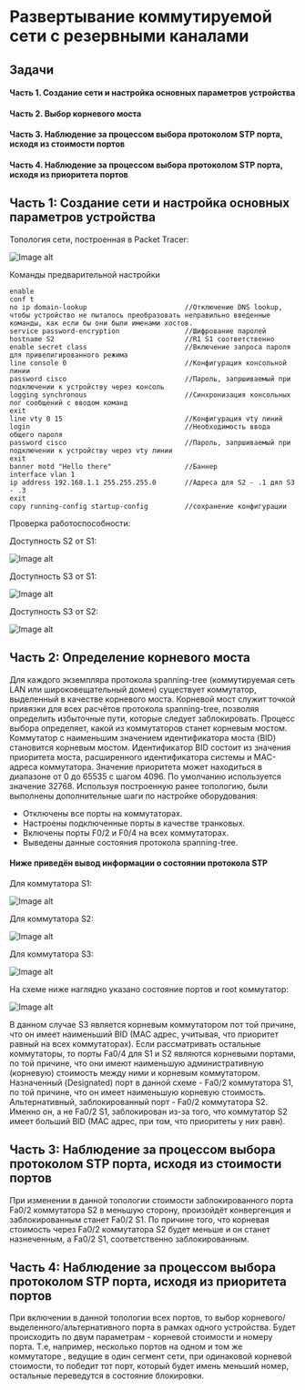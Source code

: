 # Развертывание коммутируемой сети с резервными каналами

## Задачи
#### Часть 1. Создание сети и настройка основных параметров устройства
#### Часть 2. Выбор корневого моста
#### Часть 3. Наблюдение за процессом выбора протоколом STP порта, исходя из стоимости портов
#### Часть 4. Наблюдение за процессом выбора протоколом STP порта, исходя из приоритета портов


## Часть 1:	Создание сети и настройка основных параметров устройства

Топология сети, построенная в Packet Tracer:

![Image alt](https://github.com/anrent/otus-networks/blob/main/labs/lab02/topo.PNG)

Команды предварительной настройки
```
enable
conf t
no ip domain-lookup                        //Отключение DNS lookup, чтобы устройство не пыталось преобразовать неправильно введенные команды, как если бы они были именами хостов.
service password-encryption                //Шифрование паролей     
hostname S2                                //R1 S1 соответственно
enable secret class                        //Включение запроса пароля для привелигированного режима
line console 0                             //Конфигурация консольной линии
password cisco                             //Пароль, запршиваемый при подключении к устройству через консоль
logging synchronous                        //Синхронизация консольных лог сообщений с вводом команд
exit
line vty 0 15                              //Конфигурация vty линий
login                                      //Необходимость ввода общего пароля
password cisco                             //Пароль, запршиваемый при подключении к устройству через vty линии
exit
banner motd "Hello there"                  //Баннер
interface vlan 1
ip address 192.168.1.1 255.255.255.0       //Адреса для S2 - .1 дял S3 - .3
exit
copy running-config startup-config         //сохранение конфигурации
```
Проверка работоспособности:

Доступность S2 от S1:

![Image alt](https://github.com/anrent/otus-networks/blob/main/labs/lab02/s1-s2.PNG)

Доступность S3 от S1:

![Image alt](https://github.com/anrent/otus-networks/blob/main/labs/lab02/s1-s3.PNG)

Доступность S3 от S2:

![Image alt](https://github.com/anrent/otus-networks/blob/main/labs/lab02/s2-s3.PNG)



## Часть 2:	Определение корневого моста

Для каждого экземпляра протокола spanning-tree (коммутируемая сеть LAN или широковещательный домен) существует коммутатор, выделенный в качестве корневого моста. Корневой мост служит точкой привязки для всех расчётов протокола spanning-tree, позволяя определить избыточные пути, которые следует заблокировать.
Процесс выбора определяет, какой из коммутаторов станет корневым мостом. Коммутатор с наименьшим значением идентификатора моста (BID) становится корневым мостом. Идентификатор BID состоит из значения приоритета моста, расширенного идентификатора системы и MAC-адреса коммутатора. Значение приоритета может находиться в диапазоне от 0 до 65535 с шагом 4096. По умолчанию используется значение 32768.
Используя построенную ранее топологию, были выполнены дополнительные шаги по настройке оборудования:

 * Отключены все порты на коммутаторах.
 * Настроены подключенные порты в качестве транковых.
 * Включены порты F0/2 и F0/4 на всех коммутаторах.
 * Выведены данные состояния протокола spanning-tree.
 
#### Ниже приведён вывод информации о состоянии протокола STP

Для коммутатора S1:

![Image alt](https://github.com/anrent/otus-networks/blob/main/labs/lab02/S1stp.PNG)


Для коммутатора S2:

![Image alt](https://github.com/anrent/otus-networks/blob/main/labs/lab02/S2stp.PNG)


Для коммутатора S3:

![Image alt](https://github.com/anrent/otus-networks/blob/main/labs/lab02/S3stp.PNG)


На схеме ниже наглядно указано состояние портов и root коммутатор:

![Image alt](https://github.com/anrent/otus-networks/blob/main/labs/lab02/STP-pt1.PNG)

В данном случае S3 является корневым коммутатором пот той причине, что он имеет наименьший BID (MAC адрес, учитывая, что приоритет равный на всех коммутаторах).
Если рассматривать остальные коммутаторы, то порты Fa0/4 для S1 и S2 являются корневыми портами, по той причине, что они имеют наименьшую административную (корневую) стоимость между ними и корневым коммутатором. 
Назначенный (Designated) порт в данной схеме - Fa0/2 коммутатора S1, по той причине, что он имеет наименьшую корневую стоимость.
Альтернативный, заблокированный порт - Fa0/2 коммутатора S2. Именно он, а не Fa0/2 S1, заблокирован из-за того, что коммутатор S2 имеет больший BID (MAC адрес, при том, что приоритеты у них равн).


## Часть 3:	Наблюдение за процессом выбора протоколом STP порта, исходя из стоимости портов

При изменении в данной топологии стоимости заблокированного порта Fa0/2 коммутатора S2 в меньшую сторону, произойдёт конвергенция и заблокированным станет Fa0/2 S1. По причине того, что корневая стоимость через Fa0/2 коммутатора S2 будет меньше и он станет назнеченным, а Fa0/2 S1, соответственно заблокированным.


## Часть 4:	Наблюдение за процессом выбора протоколом STP порта, исходя из приоритета портов

При включении в данной топологии всех портов, то выбор корневого/выделенного/альтернативного порта в рамках одного устройства. Будет происходить по двум параметрам - корневой стоимости и номеру порта. Т.е, например, несколько портов на одном и том же коммутаторе , ведущие в один сегмент сети, при одинаковой корневой стоимости, то победит тот порт, который будет имень меньший номер, остальные переведутся в состояние блокировки.

